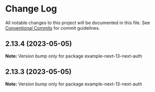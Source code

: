 # Change Log

All notable changes to this project will be documented in this file.
See [Conventional Commits](https://conventionalcommits.org) for commit guidelines.

## 2.13.4 (2023-05-05)

**Note:** Version bump only for package example-next-13-next-auth





## 2.13.3 (2023-05-05)

**Note:** Version bump only for package example-next-13-next-auth
